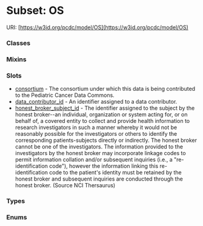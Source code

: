 
# Subset: OS




URI: [https://w3id.org/pcdc/model/OS](https://w3id.org/pcdc/model/OS)


### Classes


### Mixins


### Slots

 * [consortium](consortium.md) - The consortium under which this data is being contributed to the Pediatric Cancer Data Commons.
 * [data_contributor_id](data_contributor_id.md) - An identifier assigned to a data contributor.
 * [honest_broker_subject_id](honest_broker_subject_id.md) - The identifier assigned to the subject by the honest broker--an individual, organization or system acting for, or on behalf of, a covered entity to collect and provide health information to research investigators in such a manner whereby it would not be reasonably possible for the investigators or others to identify the corresponding patients-subjects directly or indirectly. The honest broker cannot be one of the investigators. The information provided to the investigators by the honest broker may incorporate linkage codes to permit information collation and/or subsequent inquiries (i.e., a "re-identification code"), however the information linking this re-identification code to the patient's identity must be retained by the honest broker and subsequent inquiries are conducted through the honest broker. (Source NCI Thersaurus)

### Types


### Enums

